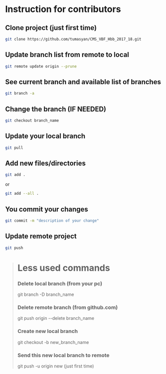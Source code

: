 # Instruction for contributors

## Clone project (just first time)
```bash
git clone https://github.com/tumasyan/CMS_VBF_Hbb_2017_18.git
```
## Update branch list from remote to local
```bash
git remote update origin --prune
```
## See current branch and available list of branches
```bash
git branch -a
```
## Change the branch (IF NEEDED)
```bash
git checkout branch_name
```
## Update your local branch
```bash
git pull
```
## Add new files/directories
```bash
git add . 
```
or
```bash
git add --all .
```
## You commit your changes
```bash
git commit -m "description of your change"
```
## Update remote project
```bash
git push
```
> # Less used commands
> ### Delete local branch (from your pc)
> git branch -D branch_name
> ### Delete remote branch (from github.com)
> git push origin --delete branch_name
> ### Create new local branch
> git checkout -b new_branch_name
> ### Send this new local branch to remote
> git push -u origin new (just first time)
